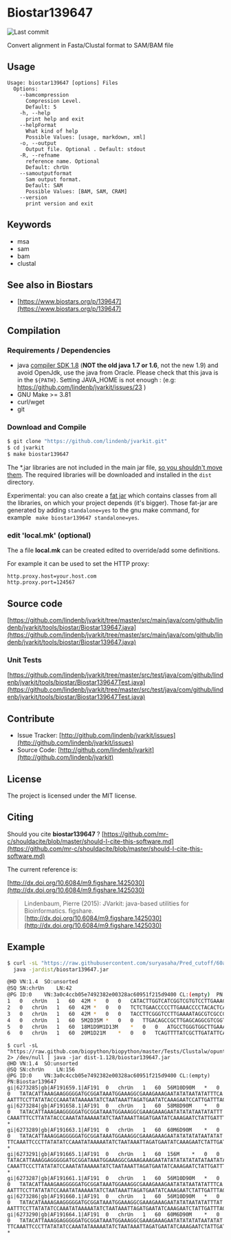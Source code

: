 # Biostar139647

![Last commit](https://img.shields.io/github/last-commit/lindenb/jvarkit.png)

Convert alignment in Fasta/Clustal format to SAM/BAM file


## Usage

```
Usage: biostar139647 [options] Files
  Options:
    --bamcompression
      Compression Level.
      Default: 5
    -h, --help
      print help and exit
    --helpFormat
      What kind of help
      Possible Values: [usage, markdown, xml]
    -o, --output
      Output file. Optional . Default: stdout
    -R, --refname
      reference name. Optional
      Default: chrUn
    --samoutputformat
      Sam output format.
      Default: SAM
      Possible Values: [BAM, SAM, CRAM]
    --version
      print version and exit

```


## Keywords

 * msa
 * sam
 * bam
 * clustal



## See also in Biostars

 * [https://www.biostars.org/p/139647](https://www.biostars.org/p/139647)


## Compilation

### Requirements / Dependencies

* java [compiler SDK 1.8](http://www.oracle.com/technetwork/java/index.html) (**NOT the old java 1.7 or 1.6**, not the new 1.9) and avoid OpenJdk, use the java from Oracle. Please check that this java is in the `${PATH}`. Setting JAVA_HOME is not enough : (e.g: https://github.com/lindenb/jvarkit/issues/23 )
* GNU Make >= 3.81
* curl/wget
* git


### Download and Compile

```bash
$ git clone "https://github.com/lindenb/jvarkit.git"
$ cd jvarkit
$ make biostar139647
```

The *.jar libraries are not included in the main jar file, [so you shouldn't move them](https://github.com/lindenb/jvarkit/issues/15#issuecomment-140099011 ).
The required libraries will be downloaded and installed in the `dist` directory.

Experimental: you can also create a [fat jar](https://stackoverflow.com/questions/19150811/) which contains classes from all the libraries, on which your project depends (it's bigger). Those fat-jar are generated by adding `standalone=yes` to the gnu make command, for example ` make biostar139647 standalone=yes`.

### edit 'local.mk' (optional)

The a file **local.mk** can be created edited to override/add some definitions.

For example it can be used to set the HTTP proxy:

```
http.proxy.host=your.host.com
http.proxy.port=124567
```
## Source code 

[https://github.com/lindenb/jvarkit/tree/master/src/main/java/com/github/lindenb/jvarkit/tools/biostar/Biostar139647.java](https://github.com/lindenb/jvarkit/tree/master/src/main/java/com/github/lindenb/jvarkit/tools/biostar/Biostar139647.java)

### Unit Tests

[https://github.com/lindenb/jvarkit/tree/master/src/test/java/com/github/lindenb/jvarkit/tools/biostar/Biostar139647Test.java](https://github.com/lindenb/jvarkit/tree/master/src/test/java/com/github/lindenb/jvarkit/tools/biostar/Biostar139647Test.java)


## Contribute

- Issue Tracker: [http://github.com/lindenb/jvarkit/issues](http://github.com/lindenb/jvarkit/issues)
- Source Code: [http://github.com/lindenb/jvarkit](http://github.com/lindenb/jvarkit)

## License

The project is licensed under the MIT license.

## Citing

Should you cite **biostar139647** ? [https://github.com/mr-c/shouldacite/blob/master/should-I-cite-this-software.md](https://github.com/mr-c/shouldacite/blob/master/should-I-cite-this-software.md)

The current reference is:

[http://dx.doi.org/10.6084/m9.figshare.1425030](http://dx.doi.org/10.6084/m9.figshare.1425030)

> Lindenbaum, Pierre (2015): JVarkit: java-based utilities for Bioinformatics. figshare.
> [http://dx.doi.org/10.6084/m9.figshare.1425030](http://dx.doi.org/10.6084/m9.figshare.1425030)

 
## Example

```bash
$ curl -sL "https://raw.githubusercontent.com/suryasaha/Pred_cutoff/60a6f980c9940dfb6e381c5394918f27cb14564f/data/Xylella-RpoH.aln" |\
  java -jardist/biostar139647.jar

@HD	VN:1.4	SO:unsorted
@SQ	SN:chrUn	LN:42
@PG	ID:0	VN:3a0c4ccb05e7492382e00328ac60951f215d9400	CL:(empty)	PN:Biostar139647
1	0	chrUn	1	60	42M	*	0	0	CATACTTGGTCATCGGTCGTGTCCTTGAAAGTGACTTGTTAA	*
2	0	chrUn	1	60	42M	*	0	0	TCTCTGAACCCCCTTGAAACCCCTACACTCAGCCATATATGC	*
3	0	chrUn	1	60	42M	*	0	0	TACCTTCGGGTCCTTGAAAATAGCGTCGCCGTGCTTATCTGT	*
4	0	chrUn	1	60	5M2D35M	*	0	0	TTGACAGCCGCTTGAGCAGGCGTCGGTCATCCCCACATTC	*
5	0	chrUn	1	60	18M1D9M1D13M	*	0	0	ATGCCTGGGTGGCTTGAAAGCTGGCGGCTTGCCCACATAC	*
6	0	chrUn	1	60	20M1D21M	*	0	0	TCAGTTTTATCGCTTGATATTCACTGAGACTGGCCACACAT	*

```

```
$ curl -sL "https://raw.github.com/biopython/biopython/master/Tests/Clustalw/opuntia.aln" 2> /dev/null | java -jar dist-1.128/biostar139647.jar 
@HD	VN:1.4	SO:unsorted
@SQ	SN:chrUn	LN:156
@PG	ID:0	VN:3a0c4ccb05e7492382e00328ac60951f215d9400	CL:(empty)	PN:Biostar139647
gi|6273285|gb|AF191659.1|AF191	0	chrUn	1	60	56M10D90M	*	0	0	TATACATTAAAGAAGGGGGATGCGGATAAATGGAAAGGCGAAAGAAAGAATATATAATATATTTCA
AATTTCCTTATATACCCAAATATAAAAATATCTAATAAATTAGATGAATATCAAAGAATCCATTGATTTAGTGTACCAGA*
gi|6273284|gb|AF191658.1|AF191	0	chrUn	1	60	58M8D90M	*	0	0	TATACATTAAAGAAGGGGGATGCGGATAAATGGAAAGGCGAAAGAAAGAATATATATAATATATTT
CAAATTTCCTTATATACCCAAATATAAAAATATCTAATAAATTAGATGAATATCAAAGAATCTATTGATTTAGTGTACCAGA	*
gi|6273289|gb|AF191663.1|AF191	0	chrUn	1	60	60M6D90M	*	0	0	TATACATTAAAGGAGGGGGATGCGGATAAATGGAAAGGCGAAAGAAAGAATATATATATAATATAT
TTCAAATTCCCTTATATATCCAAATATAAAAATATCTAATAAATTAGATGAATATCAAAGAATCTATTGATTTAGTATACCAGA	*
gi|6273291|gb|AF191665.1|AF191	0	chrUn	1	60	156M	*	0	0	TATACATTAAAGGAGGGGGATGCGGATAAATGGAAAGGCGAAAGAAAGAATATATATATATATATAATATATTT
CAAATTCCCTTATATATCCAAATATAAAAATATCTAATAAATTAGATGAATATCAAAGAATCTATTGATTTAGTGTACCAGA	*
gi|6273287|gb|AF191661.1|AF191	0	chrUn	1	60	56M10D90M	*	0	0	TATACATTAAAGAAGGGGGATGCGGATAAATGGAAAGGCGAAAGAAAGAATATATAATATATTTCA
AATTTCCTTATATATCCAAATATAAAAATATCTAATAAATTAGATGAATATCAAAGAATCTATTGATTTAGTGTACCAGA*
gi|6273286|gb|AF191660.1|AF191	0	chrUn	1	60	56M10D90M	*	0	0	TATACATAAAAGAAGGGGGATGCGGATAAATGGAAAGGCGAAAGAAAGAATATATAATATATTTAT
AATTTCCTTATATATCCAAATATAAAAATATCTAATAAATTAGATGAATATCAAAGAATCTATTGATTTAGTGTACCAGA*
gi|6273290|gb|AF191664.1|AF191	0	chrUn	1	60	60M6D90M	*	0	0	TATACATTAAAGGAGGGGGATGCGGATAAATGGAAAGGCGAAAGAAAGAATATATATATAATATAT
TTCAAATTCCCTTATATATCCAAATATAAAAATATCTAATAAATTAGATGAATATCAAAGAATCTATTGATTTAGTGTACCAGA	*
```


